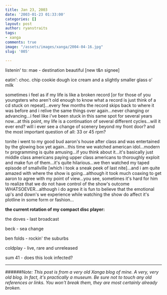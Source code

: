 ```yaml
---
title: Jan 23, 2003
date: '2003-01-23 01:33:00'
categories: []
layout: post
author: ryanstraits
tags:
- xanga
comments: true
image: "/assets/images/xanga/2004-04-16.jpg"
slug: '005'

---
```

listenin' to: mae - destination beautiful [new t&amp;n signee]

eatin': choc. chip cookie dough ice cream and a slightly smaller glass o' milk

<!-- break -->

sometimes i feel as if my life is like a broken record [or for those of you youngsters who aren't old enough to know what a record is just think of a cd stuck on repeat]...every few months the record skips back to where it was before and i relive the same things over again...never changing or advancing...i feel like i've been stuck in this same spot for several years now...at this point, my life is a continuation of several different cycles...will it ever end? will i ever see a change of scenery beyond my front door? and the most important question of all: 33 or 45 rpm?

tonite i went to my good bud aaron's house after class and was entertained by the glowing box yet again...this time we watched american idol...modern tv programming is quite amusing...if you think about it...it's basically just middle class americans paying upper class americans to thoroughly exploit and make fun of them...it's quite hilarious...we then watched my taped episode of smallville [which i took a sneak peek of last nite]...and i am quite amazed with where the show is going...although it took much coaxing to get aaron to agree with my point of view...you see, sometimes it's hard for him to realize that we do not have control of the show's outcome WHATSOEVER...although i do agree it is fun to believe that the emotional up's and down's we experience while watching the show do affect it's plotline in some form or fashion...

<strong>the current rotation of my compact disc player:</strong>

the doves - last broadcast

beck - sea change

ben folds - rockin' the suburbs

coldplay - live, rare and unreleased

sum 41 - does this look infected?

---

######*Note: This post is from a very old Xanga blog of mine. A very, very old blog. In fact, it's practically a museum. Be sure not to touch any old references or links. You won't break them, they are most certainly already broken.*